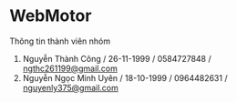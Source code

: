 ﻿# WebMotor
Thông tin thành viên nhóm 
1. Nguyễn Thành Công / 26-11-1999 / 0584727848 / ngthc261199@gmail.com
2. Nguyễn Ngọc Minh Uyên / 18-10-1999 / 0964482631 / nguyenly375@gmail.com
